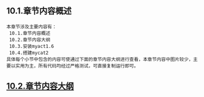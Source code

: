 
## 10.1.章节内容概述
    本章节涉及主要内容有：
     10.1.章节内容概述
     10.2.章节内容大纲
     10.3.安装myact1.6
     10.4.搭建mycat2
	具体每个小节中包含的内容可使通过下面的章节内容大纲进行查看，本章节内容中图片较少，主要以实用为主，所有代码均经过严格测试，可直接复制运行即可。

## <a href="/enhance/markmap/environment/centos/centos7/chapter/centos7-outline5-chapter10.html" target="_blank">10.2.章节内容大纲</a>

<Markmap localtion="/enhance/markmap/environment/centos/centos7/chapter/centos7-outline5-chapter10.html"/>

